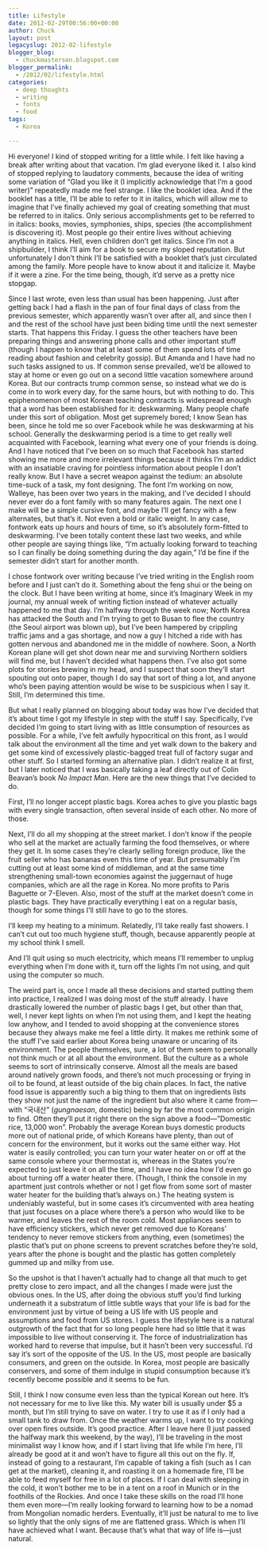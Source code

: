 ```yaml
---
title: Lifestyle
date: 2012-02-29T00:56:00+00:00
author: Chuck
layout: post
legacyslug: 2012-02-lifestyle
blogger_blog:
  - chuckmasterson.blogspot.com
blogger_permalink:
  - /2012/02/lifestyle.html
categories:
  - deep thoughts
  - writing
  - fonts
  - food
tags:
  - Korea

---
```

Hi everyone! I kind of stopped writing for a little while. I felt like having a
break after writing about that vacation. I’m glad everyone liked it. I
also kind of stopped replying to laudatory comments, because the idea of
writing some variation of “Glad you like it (I implicitly acknowledge
that I’m a good writer)” repeatedly made me feel strange. I like
the booklet idea. And if the booklet has a title, I’ll be able to refer
to it in italics, which will allow me to imagine that I’ve finally
achieved my goal of creating something that must be referred to in italics.
Only serious accomplishments get to be referred to in italics: books, movies,
symphonies, ships, species (the accomplishment is discovering it). Most people
go their entire lives without achieving anything in italics. Hell, even
children don’t get italics. Since I’m not a shipbuilder, I think
I’ll aim for a book to secure my sloped reputation. But unfortunately I
don’t think I’ll be satisfied with a booklet that’s just
circulated among the family. More people have to know about it and italicize
it. Maybe if it were a zine. For the time being, though, it’d serve as a
pretty nice stopgap. 

Since I last wrote, even less than usual has been happening. Just after getting
back I had a flash in the pan of four final days of class from the previous
semester, which apparently wasn’t over after all, and since then I and
the rest of the school have just been biding time until the next semester
starts. That happens this Friday. I guess the other teachers have been
preparing things and answering phone calls and other important stuff (though I
happen to know that at least some of them spend lots of time reading about
fashion and celebrity gossip). But Amanda and I have had no such tasks assigned
to us. If common sense prevailed, we’d be allowed to stay at home or even
go out on a second little vacation somewhere around Korea. But our contracts
trump common sense, so instead what we do is come in to work every day, for the
same hours, but with nothing to do. This epiphenomenon of most Korean teaching
contracts is widespread enough that a word has been established for it:
deskwarming. Many people chafe under this sort of obligation. Most get
supremely bored; I know Sean has been, since he told me so over Facebook while
he was deskwarming at his school. Generally the deskwarming period is a time to
get really well acquainted with Facebook, learning what every one of your
friends is doing. And I have noticed that I’ve been on so much that
Facebook has started showing me more and more irrelevant things because it
thinks I’m an addict with an insatiable craving for pointless information
about people I don’t really know. But I have a secret weapon against the
tedium: an absolute time-suck of a task, my font designing. The font I’m
working on now, Walleye, has been over two years in the making, and I’ve
decided I should never ever do a font family with so many features again. The
next one I make will be a simple cursive font, and maybe I’ll get fancy
with a few alternates, but that’s it. Not even a bold or italic weight.
In any case, fontwork eats up hours and hours of time, so it’s absolutely
form-fitted to deskwarming. I’ve been totally content these last two
weeks, and while other people are saying things like, “I’m actually
looking forward to teaching so I can finally be doing something during the day
again,” I’d be fine if the semester didn’t start for another
month.

I chose fontwork over writing because I’ve tried writing in the English
room before and I just can’t do it. Something about the feng shui or the
being on the clock. But I have been writing at home, since it’s Imaginary
Week in my journal, my annual week of writing fiction instead of whatever
actually happened to me that day. I’m halfway through the week now; North
Korea has attacked the South and I’m trying to get to Busan to flee the
country (the Seoul airport was blown up), but I’ve been hampered by
crippling traffic jams and a gas shortage, and now a guy I hitched a ride with
has gotten nervous and abandoned me in the middle of nowhere. Soon, a North
Korean plane will get shot down near me and surviving Northern soldiers will
find me, but I haven’t decided what happens then. I’ve also got
some plots for stories brewing in my head, and I suspect that soon
they’ll start spouting out onto paper, though I do say that sort of thing
a lot, and anyone who’s been paying attention would be wise to be
suspicious when I say it. Still, I’m determined this time.

But what I really planned on blogging about today was how I’ve decided
that it’s about time I got my lifestyle in step with the stuff I say.
Specifically, I’ve decided I’m going to start living with as little
consumption of resources as possible. For a while, I’ve felt awfully
hypocritical on this front, as I would talk about the environment all the time
and yet walk down to the bakery and get some kind of excessively plastic-bagged
treat full of factory sugar and other stuff. So I started forming an
alternative plan. I didn’t realize it at first, but I later noticed that
I was basically taking a leaf directly out of Colin Beavan’s book *No
Impact Man*. Here are the new things that I’ve decided to do.

First, I’ll no longer accept plastic bags. Korea aches to give you
plastic bags with every single transaction, often several inside of each other.
No more of those.

Next, I’ll do all my shopping at the street market. I don’t know if
the people who sell at the market are actually farming the food themselves, or
where they get it. In some cases they’re clearly selling foreign produce,
like the fruit seller who has bananas even this time of year. But presumably
I’m cutting out at least some kind of middleman, and at the same time
strengthening small-town economies against the juggernaut of huge companies,
which are all the rage in Korea. No more profits to Paris Baguette or 7-Eleven.
Also, most of the stuff at the market doesn’t come in plastic bags. They
have practically everything I eat on a regular basis, though for some things
I’ll still have to go to the stores.

I’ll keep my heating to a minimum. Relatedly, I’ll take really fast
showers. I can’t cut out too much hygiene stuff, though, because
apparently people at my school think I smell.

And I’ll quit using so much electricity, which means I’ll remember
to unplug everything when I’m done with it, turn off the lights I’m
not using, and quit using the computer so much.

The weird part is, once I made all these decisions and started putting them
into practice, I realized I was doing most of the stuff already. I have
drastically lowered the number of plastic bags I get, but other than that,
well, I never kept lights on when I’m not using them, and I kept the
heating low anyhow, and I tended to avoid shopping at the convenience stores
because they always make me feel a little dirty. It makes me rethink some of
the stuff I’ve said earlier about Korea being unaware or uncaring of its
environment. The people themselves, sure, a lot of them seem to personally not
think much or at all about the environment. But the culture as a whole seems to
sort of intrinsically conserve. Almost all the meals are based around natively
grown foods, and there’s not much processing or frying in oil to be
found, at least outside of the big chain places. In fact, the native food issue
is apparently such a big thing to them that on ingredients lists they show not
just the name of the ingredient but also where it came from—with
“국내산” (*gungnaesan*, domestic) being by far the most common
origin to find. Often they’ll put it right there on the sign above a
food—”Domestic rice, 13,000 won”. Probably the average Korean buys
domestic products more out of national pride, of which Koreans have plenty,
than out of concern for the environment, but it works out the same either way.
Hot water is easily controlled; you can turn your water heater on or off at the
same console where your thermostat is, whereas in the States you’re
expected to just leave it on all the time, and I have no idea how I’d
even go about turning off a water heater there. (Though, I think the console in
my apartment just controls whether or not I get flow from some sort of master
water heater for the building that’s always on.) The heating system is
undeniably wasteful, but in some cases it’s circumvented with area
heating that just focuses on a place where there’s a person who would
like to be warmer, and leaves the rest of the room cold. Most appliances seem
to have efficiency stickers, which never get removed due to Koreans’
tendency to never remove stickers from anything, even (sometimes) the plastic
that’s put on phone screens to prevent scratches before they’re
sold, years after the phone is bought and the plastic has gotten completely
gummed up and milky from use.

So the upshot is that I haven’t actually had to change all that much to
get pretty close to zero impact, and all the changes I made were just the
obvious ones. In the US, after doing the obvious stuff you’d find lurking
underneath it a substratum of little subtle ways that your life is bad for the
environment just by virtue of being a US life with US people and assumptions
and food from US stores. I guess the lifestyle here is a natural outgrowth of
the fact that for so long people here had so little that it was impossible to
live without conserving it. The force of industrialization has worked hard to
reverse that impulse, but it hasn’t been very successful. I’d say
it’s sort of the opposite of the US. In the US, most people are basically
consumers, and green on the outside. In Korea, most people are basically
conservers, and some of them indulge in stupid consumption because it’s
recently become possible and it seems to be fun.

Still, I think I now consume even less than the typical Korean out here.
It’s not necessary for me to live like this. My water bill is usually
under $5 a month, but I’m still trying to save on water. I try to use it
as if I only had a small tank to draw from. Once the weather warms up, I want
to try cooking over open fires outside. It’s good practice. After I leave
here (I just passed the halfway mark this weekend, by the way), I’ll be
traveling in the most minimalist way I know how, and if I start living that
life while I’m here, I’ll already be good at it and won’t
have to figure all this out on the fly. If, instead of going to a restaurant,
I’m capable of taking a fish (such as I can get at the market), cleaning
it, and roasting it on a homemade fire, I’ll be able to feed myself for
free in a lot of places. If I can deal with sleeping in the cold, it
won’t bother me to be in a tent on a roof in Munich or in the foothills
of the Rockies. And once I take these skills on the road I’ll hone them
even more—I’m really looking forward to learning how to be a nomad from
Mongolian nomadic herders. Eventually, it’ll just be natural to me to
live so lightly that the only signs of me are flattened grass. Which is when
I’ll have achieved what I want. Because that’s what that way of
life is—just natural.


